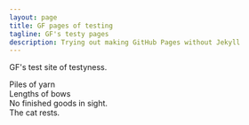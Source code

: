 ```yaml
---
layout: page
title: GF pages of testing
tagline: GF's testy pages
description: Trying out making GitHub Pages without Jekyll
---
```


GF's test site of testyness.


Piles of yarn  
Lengths of bows  
No finished goods in sight.  
The cat rests.
